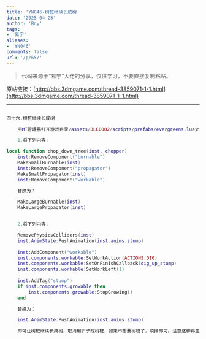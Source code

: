 ```yaml
---
title: 'YN046-树桩继续长成树'
date: '2025-04-23'
author: 'Bny'
tags:
- '易宁'
aliases:
- 'YN046'
comments: false
url: '/p/65/'
---
```


> 代码来源于“易宁”大佬的分享，仅供学习，不要直接复制粘贴。

原帖链接：[http://bbs.3dmgame.com/thread-3859071-1-1.html](http://bbs.3dmgame.com/thread-3859071-1-1.html)

---

```lua  

四十六.树桩继续长成树

	用MT管理器打开游戏目录/assets/DLC0002/scripts/prefabs/evergreens.lua文件，

	1.将下列内容：

local function chop_down_tree(inst, chopper)
	inst:RemoveComponent("burnable")
	MakeSmallBurnable(inst)
	inst:RemoveComponent("propagator")
	MakeSmallPropagator(inst)
	inst:RemoveComponent("workable")

	替换为：

	MakeLargeBurnable(inst)
	MakeLargePropagator(inst)


	2.将下列内容：

	RemovePhysicsColliders(inst)
	inst.AnimState:PushAnimation(inst.anims.stump)
	
	inst:AddComponent("workable")
	inst.components.workable:SetWorkAction(ACTIONS.DIG)
	inst.components.workable:SetOnFinishCallback(dig_up_stump)
	inst.components.workable:SetWorkLeft(1)
	
	inst:AddTag("stump")
	if inst.components.growable then
		inst.components.growable:StopGrowing()
	end

	替换为：

	inst.AnimState:PushAnimation(inst.anims.stump)

	即可让树桩继续长成树，取消用铲子挖树桩，如果不想要树桩了，烧掉即可。注意这种再生树不会烧成枯树，烧完只会剩一团灰。不要与“砍树无树桩”一同修改

```  

